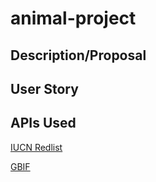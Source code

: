 # animal-project

## Description/Proposal



## User Story


## APIs Used

[IUCN Redlist](https://apiv3.iucnredlist.org/api/v3/docs)

[GBIF](https://www.gbif.org/developer/summary)


